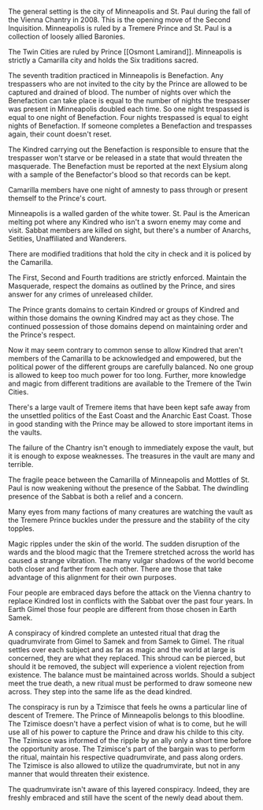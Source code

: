 The general setting is the city of Minneapolis and St. Paul during the fall of the Vienna Chantry in 2008. This is the opening move of the Second Inquisition. Minneapolis is ruled by a Tremere Prince and St. Paul is a collection of loosely allied Baronies.

The Twin Cities are ruled by Prince [[Osmont Lamirand]]. Minneapolis is strictly a Camarilla city and holds the Six traditions sacred. 

The seventh tradition practiced in Minneapolis is Benefaction. Any trespassers who are not invited to the city by the Prince are allowed to be captured and drained of blood. The number of nights over which the Benefaction can take place is equal to the number of nights the trespasser was present in Minneapolis doubled each time. So one night trespassed is equal to one night of Benefaction. Four nights trespassed is equal to eight nights of Benefaction. If someone completes a Benefaction and trespasses again, their count doesn't reset. 

The Kindred carrying out the Benefaction is responsible to ensure that the trespasser won't starve or be released in a state that would threaten the masquerade. The Benefaction must be reported at the next Elysium along with a sample of the Benefactor's blood so that records can be kept. 

Camarilla members have one night of amnesty to pass through or present themself to the Prince's court. 

Minneapolis is a walled garden of the white tower. St. Paul is the American melting pot where any Kindred who isn't a sworn enemy may come and visit. Sabbat members are killed on sight, but there's a number of Anarchs, Setities, Unaffiliated and Wanderers. 

There are modified traditions that hold the city in check and it is policed by the Camarilla. 

The First, Second and Fourth traditions are strictly enforced. Maintain the Masquerade, respect the domains as outlined by the Prince, and sires answer for any crimes of unreleased childer.

The Prince grants domains to certain Kindred or groups of Kindred and within those domains the owning Kindred may act as they chose. The continued possession of those domains depend on maintaining order and the Prince's respect. 

Now it may seem contrary to common sense to allow Kindred that aren't members of the Camarilla to be acknowledged and empowered, but the political power of the different groups are carefully balanced. No one group is allowed to keep too much power for too long. Further, more knowledge and magic from different traditions are available to the Tremere of the Twin Cities. 

There's a large vault of Tremere items that have been kept safe away from the unsettled politics of the East Coast and the Anarchic East Coast. Those in good standing with the Prince may be allowed to store important items in the vaults. 

The failure of the Chantry isn't enough to immediately expose the vault, but it is enough to expose weaknesses. The treasures in the vault are many and terrible.

The fragile peace between the Camarilla of Minneapolis and Mottles of St. Paul is now weakening without the presence of the Sabbat. The dwindling presence of the Sabbat is both a relief and a concern.

Many eyes from many factions of many creatures are watching the vault as the Tremere Prince buckles under the pressure and the stability of the city topples.

Magic ripples under the skin of the world. The sudden disruption of the wards and the blood magic that the Tremere stretched across the world has caused a strange vibration. The many vulgar shadows of the world become both closer and farther from each other. There are those that take advantage of this alignment for their own purposes. 

Four people are embraced days before the attack on the Vienna chantry to replace Kindred lost in conflicts with the Sabbat over the past four years. In Earth Gimel those four people are different from those chosen in Earth Samek. 

A conspiracy of kindred complete an untested ritual that drag the quadrumvirate from Gimel to Samek and from Samek to Gimel. The ritual settles over each subject and as far as magic and the world at large is concerned, they are what they replaced. This shroud can be pierced, but should it be removed, the subject will experience a violent rejection from existence. The balance must be maintained across worlds. Should a subject meet the true death, a new ritual must be performed to draw someone new across. They step into the same life as the dead kindred. 

The conspiracy is run by a Tzimisce that feels he owns a particular line of descent of Tremere. The Prince of Minneapolis belongs to this bloodline. The Tzimisce doesn't have a perfect vision of what is to come, but he will use all of his power to capture the Prince and draw his childe to this city. The Tzimisce was informed of the ripple by an ally only a short time before the opportunity arose. The Tzimisce's part of the bargain was to perform the ritual, maintain his respective quadrumvirate, and pass along orders. The Tzimisce is also allowed to utilize the quadrumvirate, but not in any manner that would threaten their existence. 

The quadrumvirate isn't aware of this layered conspiracy. Indeed, they are freshly embraced and still have the scent of the newly dead about them. 







